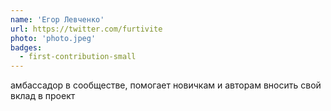 ```yaml
---
name: 'Егор Левченко'
url: https://twitter.com/furtivite
photo: 'photo.jpeg'
badges:
  - first-contribution-small
---
```

амбассадор в сообществе, помогает новичкам и авторам вносить свой вклад в проект
